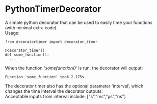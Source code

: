 ﻿# PythonTimerDecorator
A simple python decorator that can be used to easily time your functions (with minimal extra code).  
Usage:
```
from decoratortimer import decorator_timer

@decorator_timer()
def some_function():  
  ...
```

When the function *'somefunction()'* is run, the decorator will output:
```
Function 'some_function' took 2.175s.
```

The decorator timer also has the optional parameter 'interval', which changes the time interval the decorator outputs.  
Acceptable inputs from interval include: ["s","ms","µs","ns"]
